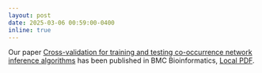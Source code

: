 ```yaml
---
layout: post
date: 2025-03-06 00:59:00-0400
inline: true
---
```


Our paper [Cross-validation for training and testing co-occurrence
network inference algorithms](https://link.springer.com/article/10.1186/s12859-025-06083-7) has been published in BMC Bioinformatics, [Local PDF](/assets/papers/Agyapong2025cv.pdf).

